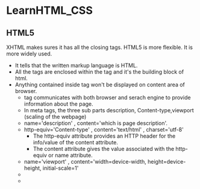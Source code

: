 # LearnHTML_CSS

## HTML5
XHTML makes sures it has all the closing tags.
HTML5 is more flexible.
It is more widely used.
- <!DOCTYPE html> It tells that the written markup language is HTML.
- All the tags are enclosed within the <html> tag and it's the building block of html.
- Anything contained inside <head> tag won't be displayed on content area of browser.
    - <meta> tag communicates with both browser and serach engine to provide information about the page. 
    - In meta tags, the three sub parts description, Content-type,viewport (scaling of the webpage)
    - name='description' , content='which is page description'.
    - http-equiv='Content-type' , content='text/html' , charset='utf-8'
        - The http-equiv attribute provides an HTTP header for the info/value of the content attribute.
        - The content attribute gives the value associated with the http-equiv or name attribute.
    - name='viewport' , content='width=device-width, height=device-height, initial-scale=1' 
    - <style> are located in head-tag. Has one rule Body=>color=>red Ex: <style type="text/css">Body{color:'red';}</style>
    - <script> are javascript functions, which will be used on html documents.
- <Body> tags are the visible are of the web browser.